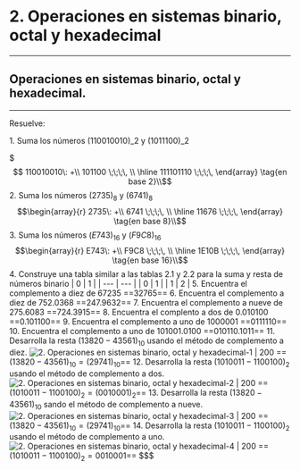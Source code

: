 # 2. Operaciones en sistemas binario, octal y hexadecimal

***

## Operaciones en sistemas binario, octal y hexadecimal.

***

Resuelve:

1\. Suma los números $(110010010)\_2$ y $(1011100)\_2$

$$$
110010010\: +\\ 101100 \;\;\;\, \\ \hline 111101110 \;\;\;\, \end{array} \tag{en base 2}\\$$ <!-- $$\begin{array}{rrrrrrrrrr} 1 & 1 & 0 & 0 & 1 & 0 & 0 & 1 & 0 &+ \\ & & & 1 & 0 & 1 & 1 & 0 & 0 \\ 1 & 1 & 1 & 1 & 0 & 1 & 1 & 1 & 0 \\ \hline \end{array}$$ --> 2. Suma los números $(2735)_8$ y ($6741)_8$ $$\begin{array}{r} 2735\: +\\ 6741 \;\;\;\, \\ \hline 11676 \;\;\;\, \end{array} \tag{en base 8}\\$$ 3. Suma los números $(E743)_{16}$  y ($F9C8)_{16}$ $$\begin{array}{r} E743\: +\\ F9C8 \;\;\;\, \\ \hline 1E10B \;\;\;\, \end{array} \tag{en base 16}\\$$ 4. Construye una tabla similar a las tablas 2.1 y 2.2 para la suma y resta de números binario | 0 | 1 | | --- | --- | | 0 | 1 | | 1 | 2 | 5. Encuentra el complemento a diez de $67235$ ==$32765$== 6. Encuentra el complemento a diez de $752.0368$ ==$247.9632$== 7. Encuentra el complemento a nueve de $275.6083$ ==$724.3915$== 8. Encuentra el complento a dos de $0.010100$ ==$0.101100$== 9. Encuentra el complemento a uno de $1000001$ ==$0111110$== 10. Encuentra el complemento a uno de $101001.0100$ ==$010110.1011$== 11. Desarrolla la resta $(13820-43561)_{10}$ usando el método de complemento a diez. ![2. Operaciones en sistemas binario, octal y hexadecimal-1 | 200](-Tercero/Sistemas%20Digitales/Tareas/Attachments/2.%20Operaciones%20en%20sistemas%20binario,%20octal%20y%20hexadecimal-1.jpeg) ==$(13820-43561)_{10} = (29741)_{10}$== 12. Desarrolla la resta $(1010011-1100100)_{2}$ usando el método de complemento a dos. ![2. Operaciones en sistemas binario, octal y hexadecimal-2 | 200](-Tercero/Sistemas%20Digitales/Tareas/Attachments/2.%20Operaciones%20en%20sistemas%20binario,%20octal%20y%20hexadecimal-2.jpeg) ==$(1010011-1100100)_{2} = (0010001)_{2}$== 13. Desarrolla la resta $(13820-43561)_{10}$ sando el método de complemento a nueve. ![2. Operaciones en sistemas binario, octal y hexadecimal-3 | 200](-Tercero/Sistemas%20Digitales/Tareas/Attachments/2.%20Operaciones%20en%20sistemas%20binario,%20octal%20y%20hexadecimal-3.jpeg) ==$(13820-43561)_{10} = (29741)_{10}$== 14. Desarrolla la resta $(1010011-1100100)_{2}$ usando el método de complemento a uno. ![2. Operaciones en sistemas binario, octal y hexadecimal-4 | 200](-Tercero/Sistemas%20Digitales/Tareas/Attachments/2.%20Operaciones%20en%20sistemas%20binario,%20octal%20y%20hexadecimal-4.jpeg) ==$(1010011-1100100)_{2} = 0010001$==
$$$
